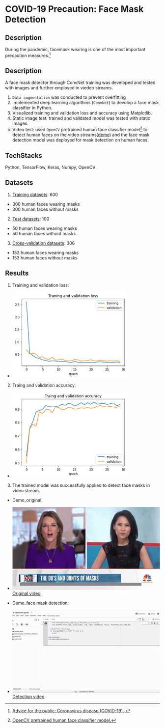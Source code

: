 # COVID-19 Precaution: Face Mask Detection
## Description
During the pandemic, facemask wearing is one of the most important precaution measures.[^1]
## Description
A face mask detector through ConvNet training was developed and tested with images and further employed in viedeo streams.
1. `Data augmentation` was conducted to prevent overfitting
1. Implemented deep learning algorithms (`ConvNet`) to devolop a face mask classifier in Python.
3. Visualized training and validation loss and accuracy using Matplotlib.
4. Static image test: trained and validated model was tested with static images.
5. Video test: used `OpenCV` pretrained human face classifier model[^2] to detect human faces on the video streams([demo](https://github.com/phoebe20200523/COVID-19-Precaution-with-face-mask-detection/tree/main/Video)) and the face mask detection model was deployed for mask detection on human faces.
## TechStacks
Python, TensorFlow, Keras, Numpy, OpenCV
## Datasets
1. [Training datasets](https://github.com/phoebe20200523/COVID-19-Precaution-with-face-mask-detection/tree/main/Train): 600
+ 300 human faces wearing masks 
+ 300 human faces without masks
2. [Test datasets](https://github.com/phoebe20200523/COVID-19-Precaution-with-face-mask-detection/tree/main/Test): 100 
+ 50 human faces wearing masks 
+ 50 human faces without masks
3. [Cross-validation datasets](https://github.com/phoebe20200523/COVID-19-Precaution-with-face-mask-detection/tree/main/Cross%20validation): 306
+ 153 human faces wearing masks 
+ 153 human faces without masks
## Results
1. Training and validation loss: 
+ ![alt text](https://github.com/phoebe20200523/COVID-19-Precaution-with-face-mask-detection/blob/main/Results/Loss.png)
2. Traing and validation accuracy:
+ ![alt text](https://github.com/phoebe20200523/COVID-19-Precaution-with-face-mask-detection/blob/main/Results/Accuracy.png)
3. The trained model was successfully applied to detect face masks in video stream.
+ Demo_original: 
- ![alt text](https://github.com/phoebe20200523/COVID-19-Precaution-with-face-mask-detection/blob/main/Video/original.gif)[Original video](https://github.com/phoebe20200523/COVID-19-Precaution-with-face-mask-detection/tree/main/Video) 

+ Demo_face mask detection: 
- ![alt text](https://github.com/phoebe20200523/COVID-19-Precaution-with-face-mask-detection/blob/main/Video/demo_detection.gif)[Detection video](https://github.com/phoebe20200523/COVID-19-Precaution-with-face-mask-detection/tree/main/Video)
[^1]: [Advice for the public: Coronavirus disease (COVID-19).](https://www.who.int/emergencies/diseases/novel-coronavirus-2019/advice-for-public).
[^2]: [OpenCV pretrained human face classifier model.](https://docs.opencv.org/3.4/db/d28/tutorial_cascade_classifier.html)


